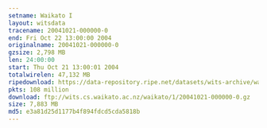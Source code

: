 ```yaml
---
setname: Waikato I
layout: witsdata
tracename: 20041021-000000-0
end: Fri Oct 22 13:00:00 2004
originalname: 20041021-000000-0
gzsize: 2,798 MB
len: 24:00:00
start: Thu Oct 21 13:00:01 2004
totalwirelen: 47,132 MB
ripedownload: https://data-repository.ripe.net/datasets/wits-archive/waikato/1/20041021-000000-0.gz
pkts: 108 million
download: ftp://wits.cs.waikato.ac.nz/waikato/1/20041021-000000-0.gz
size: 7,883 MB
md5: e3a81d25d1177b4f894fdcd5cda5818b
---
```

